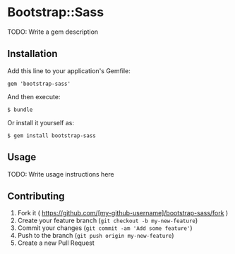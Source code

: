 # Bootstrap::Sass

TODO: Write a gem description

## Installation

Add this line to your application's Gemfile:

    gem 'bootstrap-sass'

And then execute:

    $ bundle

Or install it yourself as:

    $ gem install bootstrap-sass

## Usage

TODO: Write usage instructions here

## Contributing

1. Fork it ( https://github.com/[my-github-username]/bootstrap-sass/fork )
2. Create your feature branch (`git checkout -b my-new-feature`)
3. Commit your changes (`git commit -am 'Add some feature'`)
4. Push to the branch (`git push origin my-new-feature`)
5. Create a new Pull Request
